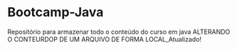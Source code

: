 # Bootcamp-Java
Repositório para armazenar todo o conteúdo do curso em java
ALTERANDO O CONTEURDOP DE UM ARQUIVO DE FORMA LOCAL_Atualizado!